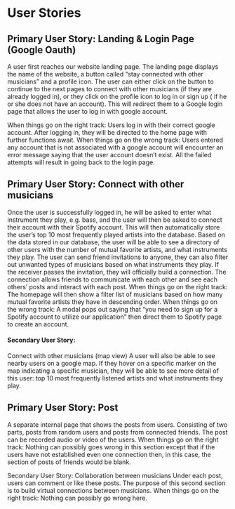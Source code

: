 # User Stories

## Primary User Story: Landing & Login Page (Google Oauth)

A user first reaches our website landing page. The landing page displays the name of the website, a button called “stay connected with other musicians” and a profile icon. The user can either click on the button to continue to the next pages to connect with other musicians (if they are already logged in), or they click on the profile icon to log in or sign up ( if he or she does not have an account). This will redirect them to a Google login page that allows the user to log in with google account.

When things go on the right track: Users log in with their correct google account. After logging in, they will be directed to the home page with further functions await.
When things go on the wrong track: Users entered any account that is not associated with a google account will encounter an error message saying that the user account doesn’t exist. All the failed attempts will result in going back to the login page.

## Primary User Story: Connect with other musicians

Once the user is successfully logged in, he will be asked to enter what instrument they play, e.g. bass, and the user will then be asked to connect their account with their Spotify account.
This will then automatically store the user’s top 10 most frequently played artists into the database. Based on the data stored in our database, the user will be able to see a directory of other users with the number of mutual favorite artists, and what instruments they play. The user can send friend invitations to anyone, they can also filter out unwanted types of musicians based on what instruments they play. If the receiver passes the invitation, they will officially build a connection. The connection allows friends to communicate with each other and see each others’ posts and interact with each post.
When things go on the right track: The homepage will then show a filter list of musicians based on how many mutual favorite artists they have in descending order.
When things go on the wrong track: A modal pops out saying that “you need to sign up for a Spotify account to utilize our application” then direct them to Spotify page to create an account.

#### Secondary User Story:

Connect with other musicians (map view)
A user will also be able to see nearby users on a google map. If they hover on a specific marker on the map indicating a specific musician, they will be able to see more detail of this user: top 10 most frequently listened artists and what instruments they play.

## Primary User Story: Post

A separate internal page that shows the posts from users. Consisting of two parts, posts from random users and posts from connected friends. The post can be recorded audio or video of the users.
When things go on the right track: Nothing can possibly goes wrong in this section except that if the users have not established even one connection then, in this case, the section of posts of friends would be blank.

Secondary User Story: Collaboration between musicians
Under each post, users can comment or like these posts. The purpose of this second section is to build virtual connections between musicians.
When things go on the right track: Nothing can possibly go wrong here.
